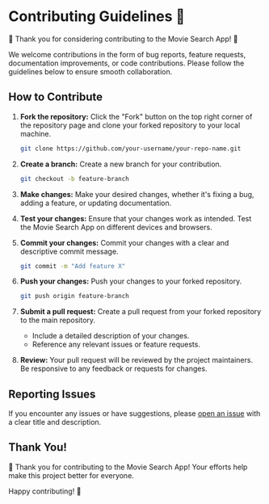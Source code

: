 # Contributing Guidelines 🤝

🎉 Thank you for considering contributing to the Movie Search App! 🚀

We welcome contributions in the form of bug reports, feature requests, documentation improvements, or code contributions. Please follow the guidelines below to ensure smooth collaboration.

## How to Contribute

1. **Fork the repository:** Click the "Fork" button on the top right corner of the repository page and clone your forked repository to your local machine.

    ```bash
    git clone https://github.com/your-username/your-repo-name.git
    ```

2. **Create a branch:** Create a new branch for your contribution.

    ```bash
    git checkout -b feature-branch
    ```

3. **Make changes:** Make your desired changes, whether it's fixing a bug, adding a feature, or updating documentation.

4. **Test your changes:** Ensure that your changes work as intended. Test the Movie Search App on different devices and browsers.

5. **Commit your changes:** Commit your changes with a clear and descriptive commit message.

    ```bash
    git commit -m "Add feature X" 
    ```

6. **Push your changes:** Push your changes to your forked repository.

    ```bash
    git push origin feature-branch
    ```

7. **Submit a pull request:** Create a pull request from your forked repository to the main repository.

    - Include a detailed description of your changes.
    - Reference any relevant issues or feature requests.

8. **Review:** Your pull request will be reviewed by the project maintainers. Be responsive to any feedback or requests for changes.

## Reporting Issues

If you encounter any issues or have suggestions, please [open an issue](https://github.com/your-username/your-repo-name/issues) with a clear title and description.

## Thank You!

🙌 Thank you for contributing to the Movie Search App! Your efforts help make this project better for everyone.

Happy contributing! 🚀
